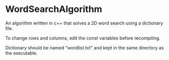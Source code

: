 # WordSearchAlgorithm
An algorithm written in c++ that solves a 2D word search using a dictionary file.

To change rows and columns, edit the const variables before recompiling.

Dictionary should be named "wordlist.txt" and kept in the same directory as the executable.
